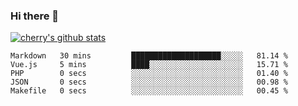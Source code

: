 ### Hi there 👋

<!--
**cherryred5959/cherryred5959** is a ✨ _special_ ✨ repository because its `README.md` (this file) appears on your GitHub profile.

Here are some ideas to get you started:

- 🔭 I’m currently working on ...
- 🌱 I’m currently learning ...
- 👯 I’m looking to collaborate on ...
- 🤔 I’m looking for help with ...
- 💬 Ask me about ...
- 📫 How to reach me: ...
- 😄 Pronouns: ...
- ⚡ Fun fact: ...
-->

[![cherry's github stats](https://github-readme-stats.vercel.app/api?username=cr-lgl&theme=dracula)](https://github.com/anuraghazra/github-readme-stats)

<!--START_SECTION:waka-->
```text
Markdown   30 mins         ████████████████████░░░░░   81.14 % 
Vue.js     5 mins          ████░░░░░░░░░░░░░░░░░░░░░   15.71 % 
PHP        0 secs          ░░░░░░░░░░░░░░░░░░░░░░░░░   01.40 % 
JSON       0 secs          ░░░░░░░░░░░░░░░░░░░░░░░░░   00.98 % 
Makefile   0 secs          ░░░░░░░░░░░░░░░░░░░░░░░░░   00.45 %
```
<!--END_SECTION:waka-->
